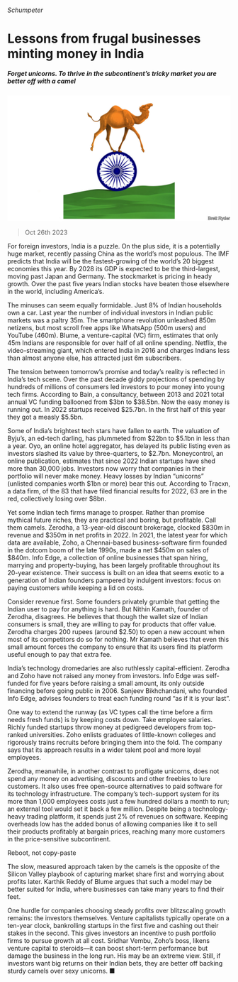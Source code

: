 ###### Schumpeter

# Lessons from frugal businesses minting money in India 

##### Forget unicorns. To thrive in the subcontinent’s tricky market you are better off with a camel 

![image](images/20231028_WBD000.jpg) 

> Oct 26th 2023 

For foreign investors, India is a puzzle. On the plus side, it is a potentially huge market, recently passing China as the world’s most populous. The IMF predicts that India will be the fastest-growing of the world’s 20 biggest economies this year. By 2028 its GDP is expected to be the third-largest, moving past Japan and Germany. The stockmarket is pricing in heady growth. Over the past five years Indian stocks have beaten those elsewhere in the world, including America’s. 

The minuses can seem equally formidable. Just 8% of Indian households own a car. Last year the number of individual investors in Indian public markets was a paltry 35m. The smartphone revolution unleashed 850m netizens, but most scroll free apps like WhatsApp (500m users) and YouTube (460m). Blume, a venture-capital (VC) firm, estimates that only 45m Indians are responsible for over half of all online spending. Netflix, the video-streaming giant, which entered India in 2016 and charges Indians less than almost anyone else, has attracted just 6m subscribers.

The tension between tomorrow’s promise and today’s reality is reflected in India’s tech scene. Over the past decade giddy projections of spending by hundreds of millions of consumers led investors to pour money into young tech firms. According to Bain, a consultancy, between 2013 and 2021 total annual VC funding ballooned from $3bn to $38.5bn. Now the easy money is running out. In 2022 startups received $25.7bn. In the first half of this year they got a measly $5.5bn. 

Some of India’s brightest tech stars have fallen to earth. The valuation of Byju’s, an ed-tech darling, has plummeted from $22bn to $5.1bn in less than a year. Oyo, an online hotel aggregator, has delayed its public listing even as investors slashed its value by three-quarters, to $2.7bn. Moneycontrol, an online publication, estimates that since 2022 Indian startups have shed more than 30,000 jobs. Investors now worry that companies in their portfolio will never make money. Heavy losses by Indian “unicorns” (unlisted companies worth $1bn or more) bear this out. According to Tracxn, a data firm, of the 83 that have filed financial results for 2022, 63 are in the red, collectively losing over $8bn. 

Yet some Indian tech firms manage to prosper. Rather than promise mythical future riches, they are practical and boring, but profitable. Call them camels. Zerodha, a 13-year-old discount brokerage, clocked $830m in revenue and $350m in net profits in 2022. In 2021, the latest year for which data are available, Zoho, a Chennai-based business-software firm founded in the dotcom boom of the late 1990s, made a net $450m on sales of $840m. Info Edge, a collection of online businesses that span hiring, marrying and property-buying, has been largely profitable throughout its 20-year existence. Their success is built on an idea that seems exotic to a generation of Indian founders pampered by indulgent investors: focus on paying customers while keeping a lid on costs. 

Consider revenue first. Some founders privately grumble that getting the Indian user to pay for anything is hard. But Nithin Kamath, founder of Zerodha, disagrees. He believes that though the wallet size of Indian consumers is small, they are willing to pay for products that offer value. Zerodha charges 200 rupees (around $2.50) to open a new account when most of its competitors do so for nothing. Mr Kamath believes that even this small amount forces the company to ensure that its users find its platform useful enough to pay that extra fee. 

India’s technology dromedaries are also ruthlessly capital-efficient. Zerodha and Zoho have not raised any money from investors. Info Edge was self-funded for five years before raising a small amount, its only outside financing before going public in 2006. Sanjeev Bikhchandani, who founded Info Edge, advises founders to treat each funding round “as if it is your last”. 

One way to extend the runway (as VC types call the time before a firm needs fresh funds) is by keeping costs down. Take employee salaries. Richly funded startups throw money at pedigreed developers from top-ranked universities. Zoho enlists graduates of little-known colleges and rigorously trains recruits before bringing them into the fold. The company says that its approach results in a wider talent pool and more loyal employees.

Zerodha, meanwhile, in another contrast to profligate unicorns, does not spend any money on advertising, discounts and other freebies to lure customers. It also uses free open-source alternatives to paid software for its technology infrastructure. The company’s tech-support system for its more than 1,000 employees costs just a few hundred dollars a month to run; an external tool would set it back a few million. Despite being a technology-heavy trading platform, it spends just 2% of revenues on software. Keeping overheads low has the added bonus of allowing companies like it to sell their products profitably at bargain prices, reaching many more customers in the price-sensitive subcontinent.

Reboot, not copy-paste

The slow, measured approach taken by the camels is the opposite of the Silicon Valley playbook of capturing market share first and worrying about profits later. Karthik Reddy of Blume argues that such a model may be better suited for India, where businesses can take many years to find their feet. 

One hurdle for companies choosing steady profits over blitzscaling growth remains: the investors themselves. Venture capitalists typically operate on a ten-year clock, bankrolling startups in the first five and cashing out their stakes in the second. This gives investors an incentive to push portfolio firms to pursue growth at all cost. Sridhar Vembu, Zoho’s boss, likens venture capital to steroids—it can boost short-term performance but damage the business in the long run. His may be an extreme view. Still, if investors want big returns on their Indian bets, they are better off backing sturdy camels over sexy unicorns. ■






